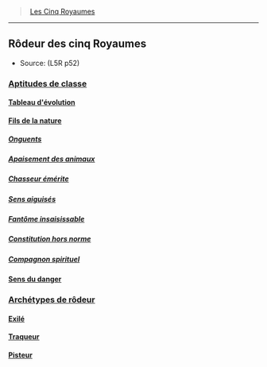 ﻿---
!Items
Name: Rôdeur des cinq Royaumes
Source: (L5R p52)
Id: l5r_ranger_hd.md#rôdeur-des-cinq-royaumes
RootId: l5r_ranger_hd.md
ParentLink: l5r_index_hd.md
ParentName: Les Cinq Royaumes
NameLevel: 2
Attributes:
  ParentNameLink: '[Les Cinq Royaumes](hd_l5r_index.md)'
  Markdown: >+
    >  <!--ParentNameLink-->[Les Cinq Royaumes](hd_l5r_index.md)<!--/ParentNameLink-->


    ---



    ## <!--Name-->Rôdeur des cinq Royaumes<!--/Name-->


    - Source: <!--Source-->(L5R p52)<!--/Source-->

  Name: Rôdeur des cinq Royaumes
  Source: (L5R p52)
AttributesDictionary: >+
  ParentNameLink: '[Les Cinq Royaumes](hd_l5r_index.md)'

  Markdown: >+

    >  <!--ParentNameLink-->[Les Cinq Royaumes](hd_l5r_index.md)<!--/ParentNameLink-->





    ---







    ## <!--Name-->Rôdeur des cinq Royaumes<!--/Name-->





    - Source: <!--Source-->(L5R p52)<!--/Source-->



  Name: Rôdeur des cinq Royaumes

  Source: (L5R p52)

---
>  [Les Cinq Royaumes](hd_l5r_index.md)

---


## Rôdeur des cinq Royaumes

- Source: (L5R p52)



### [Aptitudes de classe](hd_l5r_ranger_aptitudes_de_classe.md)



#### [Tableau d'évolution](hd_l5r_ranger_tableau_devolution.md)



#### [Fils de la nature](hd_l5r_ranger_fils_de_la_nature.md)



##### [Onguents](hd_l5r_ranger_onguents.md)



##### [Apaisement des animaux](hd_l5r_ranger_apaisement_des_animaux.md)



##### [Chasseur émérite](hd_l5r_ranger_chasseur_emerite.md)



##### [Sens aiguisés](hd_l5r_ranger_sens_aiguises.md)



##### [Fantôme insaisissable](hd_l5r_ranger_fantome_insaisissable.md)



##### [Constitution hors norme](hd_l5r_ranger_constitution_hors_norme.md)



##### [Compagnon spirituel](hd_l5r_ranger_compagnon_spirituel.md)



#### [Sens du danger](hd_l5r_ranger_sens_du_danger.md)



### [Archétypes de rôdeur](hd_l5r_ranger_archetypes_de_rodeur.md)



#### [Exilé](hd_l5r_ranger_exile.md)



#### [Traqueur](hd_l5r_ranger_traqueur.md)



#### [Pisteur](hd_l5r_ranger_pisteur.md)

